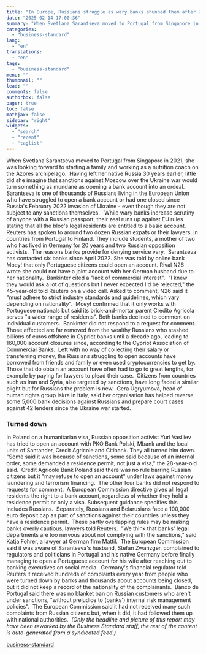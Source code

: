 ```yaml
---
title: "In Europe, Russians struggle as wary banks shunned them after 2022 attack"
date: "2025-02-14 17:00:36"
summary: "When Svetlana Sarantseva moved to Portugal from Singapore in 2021, she was looking forward to starting a family and working as a nutrition coach on the Azores archipelago. Having left her native Russia 30 years earlier, little did she imagine that sanctions against Moscow over the Ukraine war would turn..."
categories:
  - "business-standard"
lang:
  - "en"
translations:
  - "en"
tags:
  - "business-standard"
menu: ""
thumbnail: ""
lead: ""
comments: false
authorbox: false
pager: true
toc: false
mathjax: false
sidebar: "right"
widgets:
  - "search"
  - "recent"
  - "taglist"
---
```


When Svetlana Sarantseva moved to Portugal from Singapore in 2021, she was looking forward to starting a family and working as a nutrition coach on the Azores archipelago. 
Having left her native Russia 30 years earlier, little did she imagine that sanctions against Moscow over the Ukraine war would turn something as mundane as opening a bank account into an ordeal. 
Sarantseva is one of thousands of Russians living in the European Union who have struggled to open a bank account or had one closed since Russia's February 2022 invasion of Ukraine - even though they are not subject to any sanctions themselves.  
While wary banks increase scrutiny of anyone with a Russian passport, their zeal runs up against EU rules stating that all the bloc's legal residents are entitled to a basic account. 
Reuters has spoken to around two dozen Russian expats or their lawyers, in countries from Portugal to Finland. They include students, a mother of two who has lived in Germany for 20 years and two Russian opposition activists. 
The reasons banks provide for denying service vary. 
Sarantseva has contacted six banks since April 2022. She was told by online bank Moey! that only Portuguese citizens could open an account. Rival N26 wrote she could not have a joint account with her German husband due to her nationality. 
Bankinter cited a "lack of commercial interest". 
"I knew they would ask a lot of questions but I never expected I'd be rejected," the 45-year-old told Reuters on a video call.
Asked to comment, N26 said it "must adhere to strict industry standards and guidelines, which vary depending on nationality". 
Moey! confirmed that it only works with Portuguese nationals but said its brick-and-mortar parent Credito Agricola serves "a wider range of residents". Both banks declined to comment on individual customers. 
Bankinter did not respond to a request for comment. 
Those affected are far removed from the wealthy Russians who stashed billions of euros offshore in Cypriot banks until a decade ago, leading to 160,000 account closures since, according to the Cypriot Association of Commercial Banks. 
Left with no way of collecting their salary or transferring money, the Russians struggling to open accounts have borrowed from friends and family or even used cryptocurrencies to get by. 
Those that do obtain an account have often had to go to great lengths, for example by paying for lawyers to plead their case. 
Citizens from countries such as Iran and Syria, also targeted by sanctions, have long faced a similar plight but for Russians the problem is new. 
Gera Ugryumova, head of human rights group Iskra in Italy, said her organisation has helped reverse some 5,000 bank decisions against Russians and prepare court cases against 42 lenders since the Ukraine war started.
### Turned down

In Poland on a humanitarian visa, Russian opposition activist Yuri Vasiliev has tried to open an account with PKO Bank Polski, Mbank and the local units of Santander, Credit Agricole and Citibank. They all turned him down. 
"Some said it was because of sanctions, some said because of an internal order, some demanded a residence permit, not just a visa," the 28-year-old said. 
Credit Agricole Bank Poland said there was no rule barring Russian citizens but it "may refuse to open an account" under laws against money laundering and terrorism financing. 
The other four banks did not respond to requests for comment. 
A European Commission directive gives all legal residents the right to a bank account, regardless of whether they hold a residence permit or only a visa. Subsequent guidance specifies this includes Russians. 
Separately, Russians and Belarusians face a 100,000 euro deposit cap as part of sanctions against their countries unless they have a residence permit. 
These partly overlapping rules may be making banks overly cautious, lawyers told Reuters. 
"We think that banks' legal departments are too nervous about not complying with the sanctions," said Katja Fohrer, a lawyer at German firm Mattil. 
The European Commission said it was aware of Sarantseva's husband, Stefan Zwanzger, complained to regulators and politicians in Portugal and his native Germany before finally managing to open a Portuguese account for his wife after reaching out to banking executives on social media. 
Germany's financial regulator told Reuters it received hundreds of complaints every year from people who were turned down by banks and thousands about accounts being closed, but it did not keep a record of the nationality of the complainants. 
Banco de Portugal said there was no blanket ban on Russian customers who aren't under sanctions, "without prejudice to (banks') internal risk management policies". 
The European Commission said it had not received many such complaints from Russian citizens but, when it did, it had followed them up with national authorities. 
*(Only the headline and picture of this report may have been reworked by the Business Standard staff; the rest of the content is auto-generated from a syndicated feed.)*

[business-standard](https://www.business-standard.com/world-news/in-europe-russians-struggle-as-wary-banks-shunned-them-after-2022-attack-125021400897_1.html)
